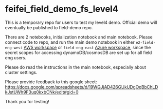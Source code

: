 # feifei_field_demo_fs_level4
This is a temporary repo for users to test my level4 demo. Official demo will eventually be published to field-demo repo.

There are 2 notebooks, initialization notebook and main notebook. Please connect code to repo, and run the main demo notebook in either `e2-field-eng-west` [AWS workspace](https://e2-demo-field-eng.cloud.databricks.com/?o=1444828305810485#ml/dashboard) or `field-eng-east` [Azure workspace](https://adb-984752964297111.11.azuredatabricks.net/?o=984752964297111#), since the secret scopes for accessing dynamoDB/cosmosDB are set up for all field eng users. 

Please do read the instructions in the main notebook, especially about cluster settings. 

Please provide feedback to this google sheet: https://docs.google.com/spreadsheets/d/19WGJjAD426GUkUDgOqBbChLDkJstUWh9F3uq0kxbCNk/edit#gid=0 

Thank you for testing!
